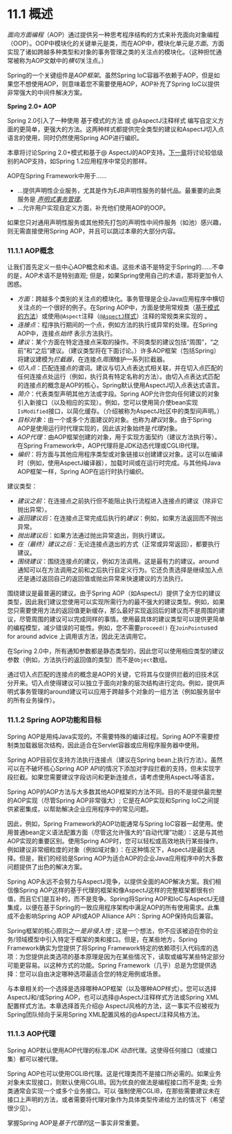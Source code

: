 # 11.1 概述

*面向方面编程*（AOP）通过提供另一种思考程序结构的方式来补充面向对象编程（OOP）。OOP中模块化的关键单元是类，而在AOP中，模块化单元是*方面*。方面实现了诸如跨越多种类型和对象的事务管理之类的关注点的模块化。（这种担忧通常被称为AOP文献中的*横切*关注点。）

Spring的一个关键组件是*AOP框架*。虽然Spring IoC容器不依赖于AOP，但是如果您不想使用AOP，则意味着您不需要使用AOP，AOP补充了Spring IoC以提供非常强大的中间件解决方案。

**Spring 2.0+ AOP**

Spring 2.0引入了一种使用 基于模式的方法 或 @AspectJ注释样式 编写自定义方面的更简单，更强大的方法。这两种样式都提供完全类型的建议和AspectJ切入点语言的使用，同时仍然使用Spring AOP进行编织。

本章将讨论Spring 2.0+模式和基于@ AspectJ的AOP支持。[下一章](#aop-api)将讨论较低级别的AOP支持，如Spring 1.2应用程序中常见的那样。

AOP在Spring Framework中用于......

- ...提供声明性企业服务，尤其是作为EJB声明性服务的替代品。最重要的此类服务是 [*声明式事务管理*](#transaction-declarative)。
- ...允许用户实现自定义方面，补充他们使用AOP的OOP。

如果您只对通用声明性服务或其他预先打包的声明性中间件服务（如池）感兴趣，则无需直接使用Spring AOP，并且可以跳过本章的大部分内容。

### 11.1.1 AOP概念

让我们首先定义一些中心AOP概念和术语。这些术语不是特定于Spring的......不幸的是，AOP术语不是特别直观; 但是，如果Spring使用自己的术语，那将更加令人困惑。

- *方面*：跨越多个类别的关注点的模块化。事务管理是企业Java应用程序中横切关注点的一个很好的例子。在Spring AOP中，方面是使用常规类（[基于模式的方法](#aop-schema)）或使用`@Aspect`注释（[`@AspectJ`样式](#aop-ataspectj)）注释的常规类来实现的 。
- *连接点*：程序执行期间的一个点，例如方法的执行或异常的处理。在Spring AOP中，连接点*始终* 表示方法执行。
- *建议*：某个方面在特定连接点采取的操作。不同类型的建议包括“周围”，“之前”和“之后”建议。（建议类型将在下面讨论。）许多AOP框架（包括Spring）将建议建模为*拦截器*，在连接点*周围*维护一系列拦截器。
- *切入点*：匹配连接点的谓词。建议与切入点表达式相关联，并在切入点匹配的任何连接点处运行（例如，执行具有特定名称的方法）。由切入点表达式匹配的连接点的概念是AOP的核心，Spring默认使用AspectJ切入点表达式语言。
- *简介*：代表类型声明其他方法或字段。Spring AOP允许您向任何建议的对象引入新接口（以及相应的实现）。例如，您可以使用简介使bean实现 `IsModified`接口，以简化缓存。（介绍被称为AspectJ社区中的类型间声明。）
- *目标对象*：由一个或多个方面建议的对象。也称为*建议*对象。由于Spring AOP是使用运行时代理实现的，因此该对象始终是*代理*对象。
- *AOP代理*：由AOP框架创建的对象，用于实现方面契约（建议方法执行等）。在Spring Framework中，AOP代理将是JDK动态代理或CGLIB代理。
- *编织*：将方面与其他应用程序类型或对象链接以创建建议对象。这可以在编译时（例如，使用AspectJ编译器），加载时间或在运行时完成。与其他纯Java AOP框架一样，Spring AOP在运行时执行编织。

建议类型：

- *建议之前*：在连接点之前执行但不能阻止执行流程进入连接点的建议（除非它抛出异常）。
- *返回建议后*：在连接点正常完成后执行的*建议*：例如，如果方法返回而不抛出异常。
- *抛出建议后*：如果方法通过抛出异常退出，则执行建议。
- *在（最终）建议之后*：无论连接点退出的方式（正常或异常返回），都要执行建议。
- *围绕建议*：围绕连接点的建议，例如方法调用。这是最有力的建议。around通知可以在方法调用之前和之后执行自定义行为。它还负责选择是继续加入点还是通过返回自己的返回值或抛出异常来快速建议的方法执行。

围绕建议是最普遍的建议。由于Spring AOP（如AspectJ）提供了全方位的建议类型，因此我们建议您使用可以实现所需行为的最不强大的建议类型。例如，如果您只需要使用方法的返回值更新缓存，那么最好实现返回后的建议而不是周围的建议，尽管周围的建议可以完成同样的事情。使用最具体的建议类型可以提供更简单的编程模型，减少错误的可能性。例如，您不需要`proceed()` 在`JoinPoint`used for around advice 上调用该方法，因此无法调用它。

在Spring 2.0中，所有通知参数都是静态类型的，因此您可以使用相应类型的建议参数（例如，方法执行的返回值的类型）而不是`Object`数组。

通过切入点匹配的连接点的概念是AOP的关键，它将其与仅提供拦截的旧技术区分开来。切入点使得建议可以独立于面向对象的层次结构进行定向。例如，提供声明式事务管理的around建议可以应用于跨越多个对象的一组方法（例如服务层中的所有业务操作）。

### 11.1.2 Spring AOP功能和目标

Spring AOP是用纯Java实现的。不需要特殊的编译过程。Spring AOP不需要控制类加载器层次结构，因此适合在Servlet容器或应用程序服务器中使用。

Spring AOP目前仅支持方法执行连接点（建议在Spring bean上执行方法）。虽然可以在不破坏核心Spring AOP API的情况下添加对字段拦截的支持，但未实现字段拦截。如果您需要建议字段访问和更新连接点，请考虑使用AspectJ等语言。

Spring AOP的AOP方法与大多数其他AOP框架的方法不同。目的不是提供最完整的AOP实现（尽管Spring AOP非常强大）; 它是在AOP实现和Spring IoC之间提供紧密集成，以帮助解决企业应用程序中的常见问题。

因此，例如，Spring Framework的AOP功能通常与Spring IoC容器一起使用。使用普通bean定义语法配置方面（尽管这允许强大的“自动代理”功能）：这是与其他AOP实现的重要区别。使用Spring AOP时，您可以轻松或高效地执行某些操作，例如建议非常细粒度的对象（例如域对象）：在这种情况下，AspectJ是最佳选择。但是，我们的经验是Spring AOP为适合AOP的企业Java应用程序中的大多数问题提供了出色的解决方案。

Spring AOP永远不会努力与AspectJ竞争，以提供全面的AOP解决方案。我们相信像Spring AOP这样的基于代理的框架和像AspectJ这样的完整框架都很有价值，而且它们是互补的，而不是竞争。Spring将Spring AOP和IoC与AspectJ无缝集成，以便在基于Spring的一致应用程序架构中满足AOP的所有使用需求。此集成不会影响Spring AOP API或AOP Alliance API：Spring AOP保持向后兼容。

Spring框架的核心原则之一*是非侵入性* ; 这是一个想法，你不应该被迫在你的业务/领域模型中引入特定于框架的类和接口。但是，在某些地方，Spring Framework确实为您提供了将Spring Framework特定的依赖项引入代码库的选项：为您提供此类选项的基本原理是因为在某些情况下，读取或编写某些特定部分可能更容易。以这种方式的功能。Spring Framework（几乎）总是为您提供选择：您可以自由决定哪种选项最适合您的特定用例或场景。

与本章相关的一个选择是选择哪种AOP框架（以及哪种AOP样式）。您可以选择AspectJ和/或Spring AOP，也可以选择@AspectJ注释样式方法或Spring XML配置样式方法。本章选择首先介绍@ AspectJ风格的方法，这一事实不应被视为Spring团队倾向于采用Spring XML配置风格的@AspectJ注释风格方法。

### 11.1.3 AOP代理

Spring AOP默认使用AOP代理的标准JDK *动态*代理。这使得任何接口（或接口集）都可以被代理。

Spring AOP也可以使用CGLIB代理。这是代理类而不是接口所必需的。如果业务对象未实现接口，则默认使用CGLIB。因为优良的做法是编程接口而不是类; 业务类通常会实现一个或多个业务接口。可以 强制使用CGLIB，在那些需要建议未在接口上声明的方法，或者需要将代理对象作为具体类型传递给方法的情况下（希望很少见）。

掌握Spring AOP是*基于代理的*这一事实非常重要。

